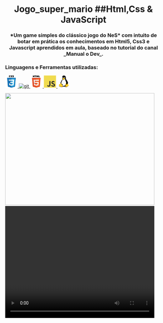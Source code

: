 <h1 align="center">Jogo_super_mario ##Html,Css & JavaScript</h1>
<h3 align="center">*Um game simples do clássico jogo do NeS* com intuito de botar em prática os conhecimentos em Html5, Css3 e Javascript aprendidos em aula, baseado no tutorial do canal _Manual o Dev_.</h3>


</p>

<h3 align="left">Linguagens e Ferramentas utilizadas:</h3>
<p align="left"> <a href="https://www.w3schools.com/css/" target="_blank" rel="noreferrer"> <img src="https://raw.githubusercontent.com/devicons/devicon/master/icons/css3/css3-original-wordmark.svg" alt="css3" width="40" height="40"/> </a> <a href="https://git-scm.com/" target="_blank" rel="noreferrer"> <img src="https://www.vectorlogo.zone/logos/git-scm/git-scm-icon.svg" alt="git" width="40" height="40"/> </a> <a href="https://www.w3.org/html/" target="_blank" rel="noreferrer"> <img src="https://raw.githubusercontent.com/devicons/devicon/master/icons/html5/html5-original-wordmark.svg" alt="html5" width="40" height="40"/> </a> <a href="https://developer.mozilla.org/en-US/docs/Web/JavaScript" target="_blank" rel="noreferrer"> <img src="https://raw.githubusercontent.com/devicons/devicon/master/icons/javascript/javascript-original.svg" alt="javascript" width="40" height="40"/> </a> <a href="https://www.linux.org/" target="_blank" rel="noreferrer"> <img src="https://raw.githubusercontent.com/devicons/devicon/master/icons/linux/linux-original.svg" alt="linux" width="40" height="40"/> </a>  </p>
<img src="https://i.ytimg.com/vi/r9buAwVBDhA/hqdefault.jpg" width="480" height="360">
<video src="https://drive.google.com/file/d/1AqTEG79y5WvwvzEnL2pm39doNDQqzFQD/view?usp=sharing" width="480" height="360">
<video width="320" height="240" controls>

<video>

  <source src="https://drive.google.com/file/d/1AqTEG79y5WvwvzEnL2pm39doNDQqzFQD/view?usp=sharing"" type="video/mp4">
  
</video>


## Authors

- [@Ildem96](https://www.github.com/ildem96)

